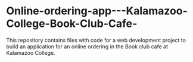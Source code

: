 # Online-ordering-app---Kalamazoo-College-Book-Club-Cafe-
This repository contains files with code for a web development project to build an application for an online ordering in the Book club cafe at Kalamazoo College.
